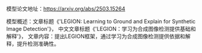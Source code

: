 模型论文地址：https://arxiv.org/abs/2503.15264

模型概述：文章标题《'LEGION: Learning to Ground and Explain for Synthetic Image Detection'》，
中文文章标题《'LEGION：学习为合成图像检测提供基础和解释'》，
文章内容：提出LEGION框架，通过学习为合成图像检测提供依据和解释，提升检测准确性。
